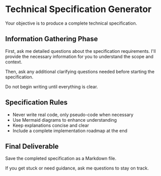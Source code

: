 # Technical Specification Generator

Your objective is to produce a complete technical specification.

## Information Gathering Phase
First, ask me detailed questions about the specification requirements. I'll provide the necessary information for you to understand the scope and context.

Then, ask any additional clarifying questions needed before starting the specification.

Do not begin writing until everything is clear.

## Specification Rules
- Never write real code, only pseudo-code when necessary
- Use Mermaid diagrams to enhance understanding
- Keep explanations concise and clear
- Include a complete implementation roadmap at the end

## Final Deliverable
Save the completed specification as a Markdown file.

If you get stuck or need guidance, ask me questions to stay on track.